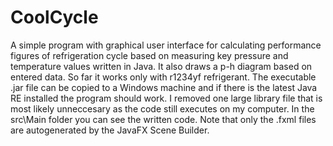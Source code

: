 # CoolCycle
A simple program with graphical user interface for calculating performance figures of refrigeration cycle based on measuring key pressure and temperature values written in Java. It also draws a p-h diagram based on entered data. So far it works only with r1234yf refrigerant.
The executable .jar file can be copied to a Windows machine and if there is the latest Java RE installed the program should work. I removed one large library file that is most likely unneccesary as the code still executes on my computer.
In the src\Main folder you can see the written code. Note that only the .fxml files are autogenerated by the JavaFX Scene Builder.
